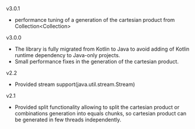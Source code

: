 v3.0.1
* performance tuning of a generation of the cartesian product from Collection<Collection<T>> 

v3.0.0
* The library is fully migrated from Kotlin to Java to avoid adding of Kotlin runtime dependency to Java-only projects.
* Small performance fixes in the generation of the cartesian product.

v2.2
* Provided stream support(java.util.stream.Stream)

v2.1
* Provided split functionality allowing to split the cartesian product or combinations generation into equals chunks, so cartesian product can be generated in few threads independently.  

